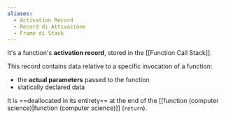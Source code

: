 ```yaml
---
aliases:
  - Activation Record
  - Record di Attivazione
  - Frame di Stack
---
```

It's a function's **activation record**, stored in the [[Function Call Stack]].

This record contains data relative to a specific invocation of a function:
- the **actual parameters** passed to the function
- statically declared data

It is ==deallocated in its entirety== at the end of the [[function (computer science)|function (computer science)]] (`return`).